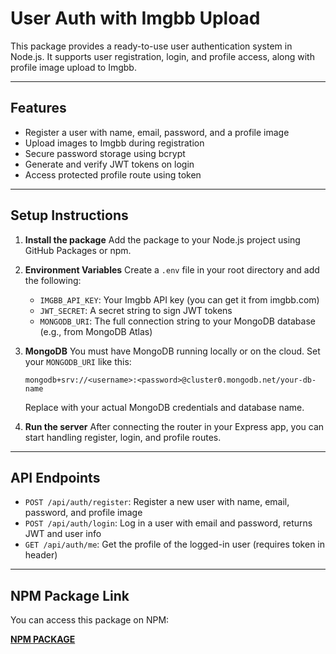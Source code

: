 
# User Auth with Imgbb Upload

This package provides a ready-to-use user authentication system in Node.js. It supports user registration, login, and profile access, along with profile image upload to Imgbb.

---

## Features

* Register a user with name, email, password, and a profile image
* Upload images to Imgbb during registration
* Secure password storage using bcrypt
* Generate and verify JWT tokens on login
* Access protected profile route using token

---

## Setup Instructions

1. **Install the package**
   Add the package to your Node.js project using GitHub Packages or npm.

2. **Environment Variables**
   Create a `.env` file in your root directory and add the following:

   * `IMGBB_API_KEY`: Your Imgbb API key (you can get it from imgbb.com)
   * `JWT_SECRET`: A secret string to sign JWT tokens
   * `MONGODB_URI`: The full connection string to your MongoDB database (e.g., from MongoDB Atlas)

3. **MongoDB**
   You must have MongoDB running locally or on the cloud. Set your `MONGODB_URI` like this:

   ```
   mongodb+srv://<username>:<password>@cluster0.mongodb.net/your-db-name
   ```

   Replace with your actual MongoDB credentials and database name.

4. **Run the server**
   After connecting the router in your Express app, you can start handling register, login, and profile routes.

---

## API Endpoints

* `POST /api/auth/register`: Register a new user with name, email, password, and profile image
* `POST /api/auth/login`: Log in a user with email and password, returns JWT and user info
* `GET /api/auth/me`: Get the profile of the logged-in user (requires token in header)

---

## NPM Package Link

You can access this package on NPM:

**[NPM PACKAGE]([https://github.com/nasirsultan/user-auth-imgbb](https://www.npmjs.com/package/user-auth-imgbb?activeTab=readme))**

